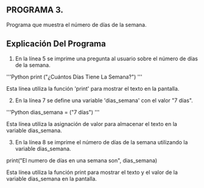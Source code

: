 ## PROGRAMA 3. 
Programa que muestra el número de días de la semana.
## Explicación Del Programa

1) En la línea 5 se imprime una pregunta al usuario sobre el número de días de la semana.

'''Python
print ("¿Cuántos Días Tiene La Semana?")
'''

Esta línea utiliza la función 'print' para mostrar el texto en la pantalla.

2)  En la línea 7 se define una variable 'dias_semana' con el valor "7 días".

'''Python
dias_semana = ("7 días")
'''

Esta línea utiliza la asignación de valor para almacenar el texto en la variable dias_semana.

3)  En la línea 8 se imprime el número de días de la semana utilizando la variable dias_semana.

print("El numero de días en una semana son", dias_semana)

Esta línea utiliza la función print para mostrar el texto y el valor de la variable dias_semana en la pantalla.
